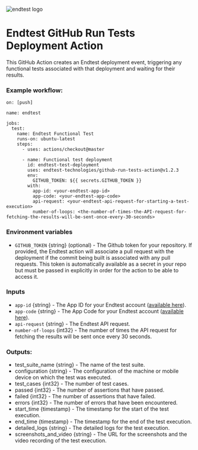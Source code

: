 ![endtest logo](https://endtest.io/images/endtest_logo_small.svg)

# Endtest GitHub Run Tests Deployment Action

This GitHub Action creates an Endtest deployment event, triggering any functional
tests associated with that deployment and waiting for their results.

### Example workflow:

```
on: [push]

name: endtest

jobs:
  test:
    name: Endtest Functional Test
    runs-on: ubuntu-latest
    steps:
      - uses: actions/checkout@master

      - name: Functional test deployment
        id: endtest-test-deployment
        uses: endtest-technologies/github-run-tests-action@v1.2.3
        env:
          GITHUB_TOKEN: ${{ secrets.GITHUB_TOKEN }}
        with:
          app-id: <your-endtest-app-id>
          app-code: <your-endtest-app-code>
          api-request: <your-endtest-api-request-for-starting-a-test-execution>
          number-of-loops: <the-number-of-times-the-API-request-for-fetching-the-results-will-be-sent-once-every-30-seconds>
```

### Environment variables

- `GITHUB_TOKEN` {string} (optional) - The Github token for your repository. If
  provided, the Endtest action will associate a pull request with the deployment if
  the commit being built is associated with any pull requests. This token is
  automatically available as a secret in your repo but must be passed in
  explicitly in order for the action to be able to access it.

### Inputs

- `app-id` {string} - The App ID for your Endtest account ([available here](https://endtest.io/settings)).
- `app-code` {string} - The App Code for your Endtest account ([available here](https://endtest.io/settings)).
- `api-request` {string} - The Endtest API request.
- `number-of-loops` {int32} - The number of times the API request for fetching the results will be sent once every 30 seconds.


### Outputs:

* test_suite_name {string} - The name of the test suite.
* configuration {string} - The configuration of the machine or mobile device on which the test was executed.
* test_cases {int32} - The number of test cases.
* passed {int32} - The number of assertions that have passed.
* failed {int32} - The number of assertions that have failed.
* errors {int32} - The number of errors that have been encountered.
* start_time {timestamp} - The timestamp for the start of the test execution.
* end_time {timestamp} - The timestamp for the end of the test execution.
* detailed_logs {string} - The detailed logs for the test execution.
* screenshots_and_video {string} - The URL for the screenshots and the video recording of the test execution.
